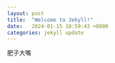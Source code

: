 ```yaml
---
layout: post
title:  "Welcome to Jekyll!"
date:   2024-01-15 10:59:43 +0800
categories: jekyll update
---
```

肥子大嘴

